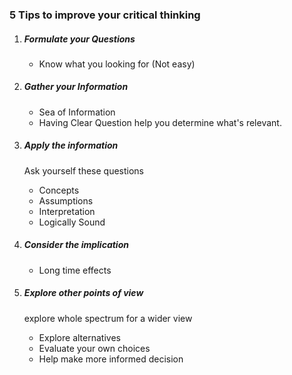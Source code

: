 ###  5 Tips to improve your critical thinking

1. ##### Formulate your Questions

   - Know what you looking for (Not easy)

2. ##### Gather your Information

   - Sea of Information
   - Having Clear Question help you determine what's relevant.

3. ##### Apply the information

   Ask yourself these questions

   - Concepts
   - Assumptions
   - Interpretation
   - Logically Sound

4. ##### Consider the implication

   - Long time effects

5. ##### Explore other points of view

   explore whole spectrum for a wider view

   - Explore alternatives
   - Evaluate your own choices
   - Help make more informed decision

##### 